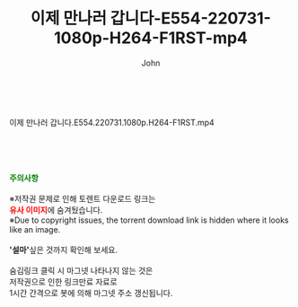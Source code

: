 ﻿---
layout: post
title:  "이제 만나러 갑니다-E554-220731-1080p-H264-F1RST-mp4"
author: John
categories: [ 방송/음악 ]
tags: [  ]
image:  
description: "이제 만나러 갑니다-E554-220731-1080p-H264-F1RST-mp4 torrent 정보 공유"
toc: true
toc_sticky: true
---

<br>
<div class="view-img">
<a class="view_image" href="https://torrentmobile59.com/bbs/view_image.php?fn=%2Fdata%2Ffile%2Fmusic%2F3659260999_Cm5b4fkB_eea5b250ead6fe3e854d9f03f7c5e7c37597a06e.jpg" target="_blank"><img alt="" class="img-tag" content="https://torrentmobile59.com/data/file/music/3659260999_Cm5b4fkB_eea5b250ead6fe3e854d9f03f7c5e7c37597a06e.jpg" itemprop="image" src="https://torrentmobile59.com/data/file/music/thumb-3659260999_Cm5b4fkB_eea5b250ead6fe3e854d9f03f7c5e7c37597a06e_835x2213.jpg"/></a></div><div class="view-content" itemprop="description">
<p>이제 만나러 갑니다.E554.220731.1080p.H264-F1RST.mp4<br/></p> </div>
    
<br><br><br>
<p data-ke-size="size16"><b><span style="color: green;">주의사항</span></b><br /><br />※저작권 문제로 인해 토렌트 다운로드 링크는<br /><b><span style="color: red;">유사 이미지</span></b>에 숨겨뒀습니다.<br />※Due to copyright issues, the torrent download link is hidden where it looks like an image.<br /><br /><b>'설마'</b>싶은 것까지 확인해 보세요.<br /><br />숨김링크 클릭 시 마그넷 나타나지 않는 것은<br />저작권으로 인한 링크만료 자료로<br />1시간 간격으로 봇에 의해 마그넷 주소 갱신됩니다.</p>
